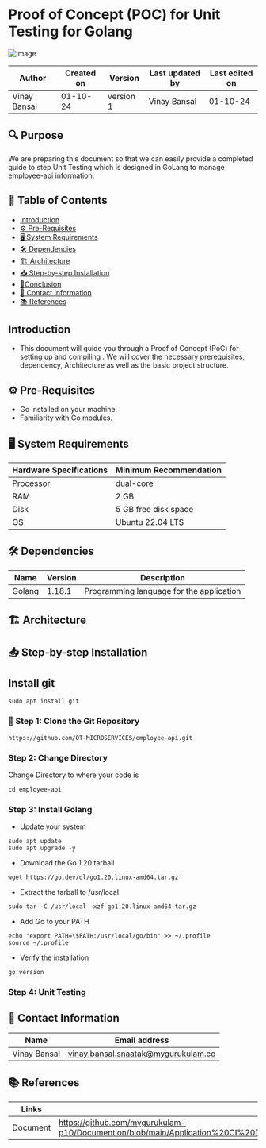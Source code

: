#  Proof of Concept (POC) for Unit Testing for Golang
![image](https://github.com/user-attachments/assets/2cc227ca-7629-47af-811b-624b25ba6e9c)

  | Author        | Created on | Version | Last updated by | Last edited on |
  |-------------|---------|-------------|-------------|---------|
  | Vinay Bansal | 01-10-24 | version 1 | Vinay Bansal | 01-10-24 |

## 🔍 Purpose
We are preparing this document so that we can easily provide a completed guide to step Unit Testing which is designed in GoLang to manage employee-api information.

  
## 📑 Table of Contents
- [Introduction](#introduction)
- [⚙️ Pre-Requisites](#-pre-requisites)
- [🖥️ System Requirements](#-system-requirements)
- [🛠️ Dependencies](#-dependencies)
- [🏗️ Architecture](#-architecture)
- [📥 Step-by-step Installation](#-step-by-step-installation)
- [📝Conclusion](#conclusion)
- [📧 Contact Information ](#-contact-information )
- [📚 References](#-references )


## Introduction 
* This document will guide you through a Proof of Concept (PoC) for setting up and compiling . We will cover the necessary prerequisites, dependency, Architecture as well as the basic project structure.

## ⚙ Pre-Requisites

- Go installed on your machine.
- Familiarity with Go modules.

## 🖥 System Requirements
| Hardware Specifications | Minimum Recommendation  |
|--------------------------|------------------------|
| Processor                | dual-core              |
| RAM                      | 2 GB                    |
| Disk                     |5 GB free disk space                  |
| OS                       | Ubuntu 22.04 LTS         |


## 🛠 Dependencies

| Name     | Version | Description                              |
|----------|---------|------------------------------------------|
| Golang   | 1.18.1  | Programming language for the application |


## 🏗 Architecture


## 📥 Step-by-step Installation

## Install git
```
sudo apt install git
```
### 📂 Step 1: Clone the Git Repository
```
https://github.com/OT-MICROSERVICES/employee-api.git
```

### Step 2: Change Directory
Change Directory to where your code is
```
cd employee-api
```
### Step 3: Install Golang

- Update your system
```
sudo apt update
sudo apt upgrade -y
```

- Download the Go 1.20 tarball
```
wget https://go.dev/dl/go1.20.linux-amd64.tar.gz
```

- Extract the tarball to /usr/local
```
sudo tar -C /usr/local -xzf go1.20.linux-amd64.tar.gz
```

- Add Go to your PATH
```
echo "export PATH=\$PATH:/usr/local/go/bin" >> ~/.profile
source ~/.profile
```

- Verify the installation
```
go version
```


### Step 4: Unit Testing


##  📧 Contact Information
| Name | Email address|
|------|---------------------|
| Vinay Bansal | vinay.bansal.snaatak@mygurukulam.co |

## 📚 References
| Links | Descriptions|
|------|---------------------|
| Document|https://github.com/mygurukulam-p10/Documention/blob/main/Application%20CI%20Design/GoLang%20CI%20Checks/Unit%20Testing%20Doc/readme.md|

